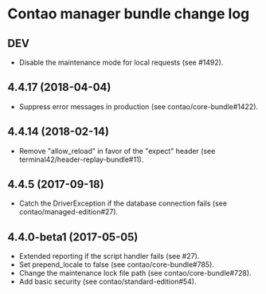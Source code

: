 # Contao manager bundle change log

## DEV

 * Disable the maintenance mode for local requests (see #1492).

## 4.4.17 (2018-04-04)

 * Suppress error messages in production (see contao/core-bundle#1422).

## 4.4.14 (2018-02-14)

 * Remove "allow_reload" in favor of the "expect" header (see terminal42/header-replay-bundle#11).

## 4.4.5 (2017-09-18)

 * Catch the DriverException if the database connection fails (see contao/managed-edition#27).

## 4.4.0-beta1 (2017-05-05)

 * Extended reporting if the script handler fails (see #27).
 * Set prepend_locale to false (see contao/core-bundle#785).
 * Change the maintenance lock file path (see contao/core-bundle#728).
 * Add basic security (see contao/standard-edition#54).
